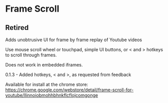 Frame Scroll
============

## Retired


Adds unobtrusive UI for frame by frame replay of Youtube videos

Use mouse scroll wheel or touchpad, simple UI buttons, or < and > hotkeys to scroll through frames.

Does not work in embedded iframes. 

0.1.3 - Added hotkeys, < and >, as requested from feedback

Available for install at the chrome store:
https://chrome.google.com/webstore/detail/frame-scroll-for-youtube/llinnoiobmohhbhnkflcflojcomgonge
